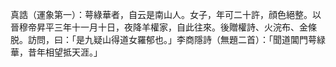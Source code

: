 真誥（運象第一）：萼綠華者，自云是南山人。女子，年可二十許，顔色絕整。以晉穆帝昇平三年十一月十日，夜降羊權家，自此往來。後贈權詩、火浣布、金條脱。訪問，曰：「是九疑山得道女羅郁也。」李商隱詩（無題二首）：「聞道閶門萼緑華，昔年相望抵天涯。」